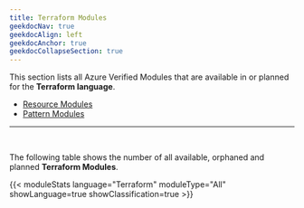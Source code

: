 ```yaml
---
title: Terraform Modules
geekdocNav: true
geekdocAlign: left
geekdocAnchor: true
geekdocCollapseSection: true
---
```


This section lists all Azure Verified Modules that are available in or planned for the **Terraform language**.

- [Resource Modules](/Azure-Verified-Modules/indexes/terraform/tf-resource-modules)
- [Pattern Modules](/Azure-Verified-Modules/indexes/terraform/tf-pattern-modules)

---

<br>

The following table shows the number of all available, orphaned and planned **Terraform Modules**.

{{< moduleStats language="Terraform" moduleType="All" showLanguage=true showClassification=true >}}
